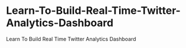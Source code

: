 # Learn-To-Build-Real-Time-Twitter-Analytics-Dashboard
Learn To Build Real Time Twitter Analytics Dashboard

